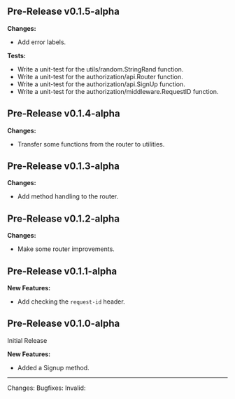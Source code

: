 ## Pre-Release v0.1.5-alpha

**Changes:**
- Add error labels.

**Tests:**
- Write a unit-test for the utils/random.StringRand function.
- Write a unit-test for the authorization/api.Router function.
- Write a unit-test for the authorization/api.SignUp function.
- Write a unit-test for the authorization/middleware.RequestID function.

## Pre-Release v0.1.4-alpha

**Changes:**
- Transfer some functions from the router to utilities.

## Pre-Release v0.1.3-alpha

**Changes:**
- Add method handling to the router.

## Pre-Release v0.1.2-alpha

**Changes:**
- Make some router improvements.

## Pre-Release v0.1.1-alpha

**New Features:**
- Add checking the `request-id` header.

## Pre-Release v0.1.0-alpha

Initial Release

**New Features:**
- Added a Signup method.

---
Changes:
Bugfixes:
Invalid: